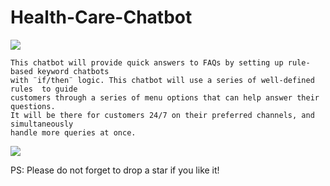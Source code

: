 
# Health-Care-Chatbot

<img src="https://www.scnsoft.com/blog-pictures/healthcare/how-chatbots-and-ai-are-changing-the-healthcare-industry_1.png">

    This chatbot will provide quick answers to FAQs by setting up rule-based keyword chatbots 
    with ¨if/then¨ logic. This chatbot will use a series of well-defined rules  to guide 
    customers through a series of menu options that can help answer their questions. 
    It will be there for customers 24/7 on their preferred channels, and simultaneously 
    handle more queries at once. 



<img src="https://miro.medium.com/max/875/1*69vLXZCjrJwdXytj0CTSiQ.jpeg">

PS: Please do not forget to drop a star if you like it!
